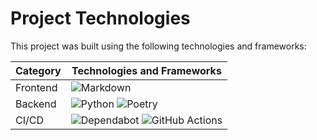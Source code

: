 # Project Technologies

This project was built using the following technologies and frameworks:

| Category | Technologies and Frameworks                                                                                                                                                                                                                             |
| -------- | ------------------------------------------------------------------------------------------------------------------------------------------------------------------------------------------------------------------------------------------------------- |
| Frontend | ![Markdown](https://img.shields.io/badge/markdown-%23000000.svg?style=for-the-badge&logo=markdown&logoColor=white)                                                                                                                                      |
| Backend  | ![Python](https://img.shields.io/badge/python-3670A0?style=for-the-badge&logo=python&logoColor=ffdd54) ![Poetry](https://img.shields.io/badge/poetry-%23150458.svg?style=for-the-badge&logo=poetry&logoColor=white)                                     |
| CI/CD    | ![Dependabot](https://img.shields.io/badge/dependabot-025E8C?style=for-the-badge&logo=dependabot&logoColor=white) ![GitHub Actions](https://img.shields.io/badge/github%20actions-%232671E5.svg?style=for-the-badge&logo=githubactions&logoColor=white) |
